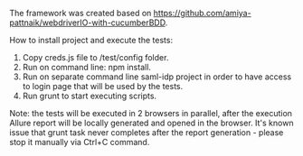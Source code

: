 The framework was created based on https://github.com/amiya-pattnaik/webdriverIO-with-cucumberBDD.

How to install project and execute the tests:
1. Copy creds.js file to /test/config folder.
2. Run on command line: npm install.
3. Run on separate command line saml-idp project in order to have access to login page that will be used by the tests.
4. Run grunt to start executing scripts.

Note: the tests will be executed in 2 browsers in parallel, after the execution Allure report will be locally generated and opened in the browser. It's known issue that grunt task never completes after the report generation - please stop it manually via Ctrl+C command.